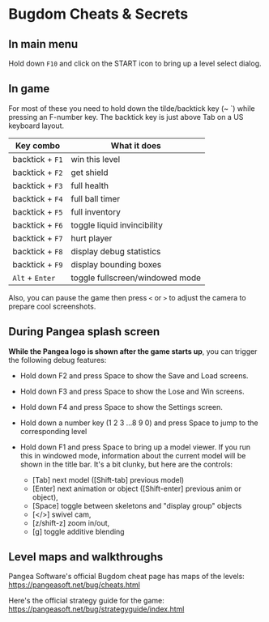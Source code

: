 # Bugdom Cheats & Secrets

## In main menu

Hold down `F10` and click on the START icon to bring up a level select dialog.

## In game

For most of these you need to hold down the tilde/backtick key (~ `) while pressing an F-number key.
The backtick key is just above Tab on a US keyboard layout.

| Key combo       | What it does                    |
|-----------------|---------------------------------|
| backtick + `F1` | win this level                  |
| backtick + `F2` | get shield                      |
| backtick + `F3` | full health                     |
| backtick + `F4` | full ball timer                 |
| backtick + `F5` | full inventory                  |
| backtick + `F6` | toggle liquid invincibility     |
| backtick + `F7` | hurt player                     |
| backtick + `F8` | display debug statistics        |
| backtick + `F9` | display bounding boxes          |
| `Alt` + `Enter` | toggle fullscreen/windowed mode |

Also, you can pause the game then press `<` or `>` to adjust the camera to prepare cool screenshots.

## During Pangea splash screen

**While the Pangea logo is shown after the game starts up**, you can trigger the following debug features:

- Hold down F2 and press Space to show the Save and Load screens.

- Hold down F3 and press Space to show the Lose and Win screens.

- Hold down F4 and press Space to show the Settings screen.

- Hold down a number key (1 2 3 ...8 9 0) and press Space to jump to the corresponding level

- Hold down F1 and press Space to bring up a model viewer.
  If you run this in windowed mode, information about the current model will be shown in the title bar. It's a bit clunky, but here are the controls:

  - [Tab] next model ([Shift-tab] previous model)
  - [Enter] next animation or object ([Shift-enter] previous anim or object),
  - [Space] toggle between skeletons and "display group" objects
  - [</>] swivel cam,
  - [z/shift-z] zoom in/out,
  - [g] toggle additive blending

## Level maps and walkthroughs

Pangea Software's official Bugdom cheat page has maps of the levels:
https://pangeasoft.net/bug/cheats.html

Here's the official strategy guide for the game:
https://pangeasoft.net/bug/strategyguide/index.html
